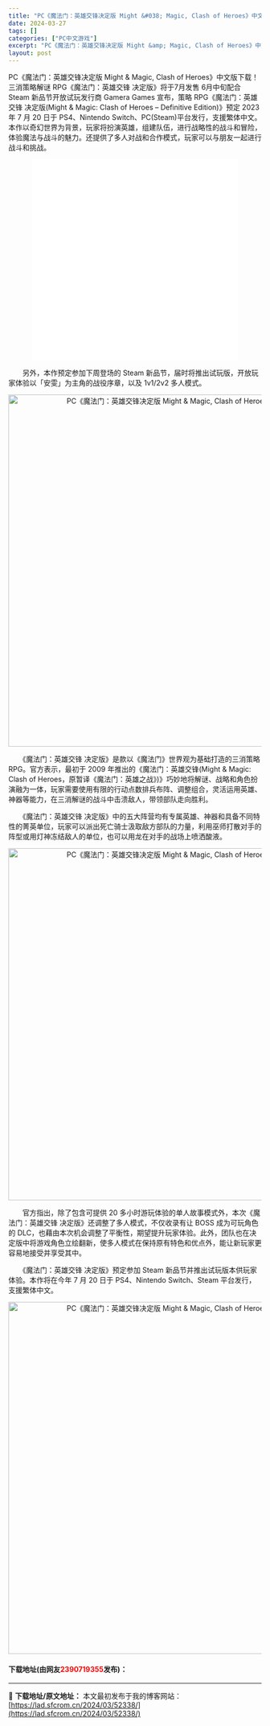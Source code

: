 ```yaml
---
title: "PC《魔法门：英雄交锋决定版 Might &#038; Magic, Clash of Heroes》中文版下载"
date: 2024-03-27
tags: []
categories: ["PC中文游戏"]
excerpt: "PC《魔法门：英雄交锋决定版 Might &amp; Magic, Clash of Heroes》中文版下载！三消策略解谜 RPG《魔法门：英雄交锋 决定版》将于7月发售 6月中旬配合 Steam 新品节开放试玩发行商 Gamera Games 宣布，策略 RPG《魔法门：英雄交锋 决定版(Mig&hellip;"
layout: post
---
```


 <p>PC《魔法门：英雄交锋决定版 Might &amp; Magic, Clash of Heroes》中文版下载！三消策略解谜 RPG《魔法门：英雄交锋 决定版》将于7月发售 6月中旬配合 Steam 新品节开放试玩发行商 Gamera Games 宣布，策略 RPG《魔法门：英雄交锋 决定版(Might &amp; Magic: Clash of Heroes &ndash; Definitive Edition)》预定 2023 年 7 月 20 日于 PS4、Nintendo Switch、PC(Steam)平台发行，支援繁体中文。本作以奇幻世界为背景，玩家将扮演英雄，组建队伍，进行战略性的战斗和冒险，体验魔法与战斗的魅力。还提供了多人对战和合作模式，玩家可以与朋友一起进行战斗和挑战。</p> <p style="text-align: center;"><iframe allowfullscreen="true" border="0" frameborder="0" framespacing="0" height="400" scrolling="no" src="//player.bilibili.com/player.html?aid=542848745&amp;bvid=BV1Ni4y1j7kq&amp;cid=255223694&amp;page=1" width="410"></iframe></p> <p>　　另外，本作预定参加下周登场的 Steam 新品节，届时将推出试玩版，开放玩家体验以「安雯」为主角的战役序章，以及 1v1/2v2 多人模式。</p> <p align="center"><img align="" border="0" src="https://lad.sfcrom.cn/wp-content/uploads/2024/03/20240327_6603bcf7799a5.webp" width="700" alt="PC《魔法门：英雄交锋决定版 Might &amp; Magic, Clash of Heroes》中文版下载" /></p> <p>　　《魔法门：英雄交锋 决定版》是款以《魔法门》世界观为基础打造的三消策略 RPG。官方表示，最初于 2009 年推出的《魔法门：英雄交锋(Might &amp; Magic: Clash of Heroes，原暂译《魔法门：英雄之战》)》巧妙地将解谜、战略和角色扮演融为一体，玩家需要使用有限的行动点数排兵布阵、调整组合，灵活运用英雄、神器等能力，在三消解谜的战斗中击溃敌人，带领部队走向胜利。</p> <p>　　《魔法门：英雄交锋 决定版》中的五大阵营均有专属英雄、神器和具备不同特性的菁英单位，玩家可以派出死亡骑士汲取敌方部队的力量，利用巫师打散对手的阵型或用灯神冻结敌人的单位，也可以用龙在对手的战场上喷洒酸液。</p> <p align="center"><img align="" border="0" src="https://lad.sfcrom.cn/wp-content/uploads/2024/03/20240327_6603bcf8065e4.webp" width="700" alt="PC《魔法门：英雄交锋决定版 Might &amp; Magic, Clash of Heroes》中文版下载" /></p> <p>　　官方指出，除了包含可提供 20 多小时游玩体验的单人故事模式外，本次《魔法门：英雄交锋 决定版》还调整了多人模式，不仅收录有让 BOSS 成为可玩角色的 DLC，也藉由本次机会调整了平衡性，期望提升玩家体验。此外，团队也在决定版中将游戏角色立绘翻新，使多人模式在保持原有特色和优点外，能让新玩家更容易地接受并享受其中。</p> <p>　　《魔法门：英雄交锋 决定版》预定参加 Steam 新品节并推出试玩版本供玩家体验。本作将在今年 7 月 20 日于 PS4、Nintendo Switch、Steam 平台发行，支援繁体中文。</p> <p align="center"><img align="" border="0" src="https://lad.sfcrom.cn/wp-content/uploads/2024/03/20240327_6603bcf87c409.webp" width="700" alt="PC《魔法门：英雄交锋决定版 Might &amp; Magic, Clash of Heroes》中文版下载" /></p> <p><h4>下载地址(由网友<font color="red">2390719355</font>发布)：</h4></p> 

---
📖 **下载地址/原文地址：** 本文最初发布于我的博客网站：[https://lad.sfcrom.cn/2024/03/52338/](https://lad.sfcrom.cn/2024/03/52338/)
